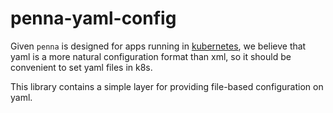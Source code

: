 # penna-yaml-config

Given `penna` is designed for apps running in [kubernetes](https://kubernetes.io), we believe that yaml is a more
natural configuration format than xml, so it should be convenient to set yaml files in k8s.

This library contains a simple layer for providing file-based configuration on yaml.
